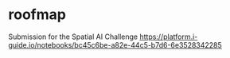# roofmap

Submission for the Spatial AI Challenge
https://platform.i-guide.io/notebooks/bc45c6be-a82e-44c5-b7d6-6e3528342285
